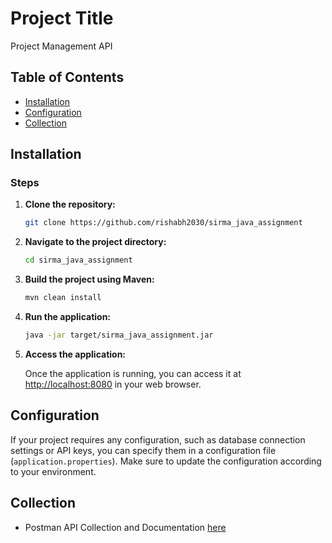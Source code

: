 # Project Title

Project Management API 

## Table of Contents

- [Installation](#installation)
- [Configuration](#configuration)
- [Collection](#Collection)

## Installation

### Steps

1. **Clone the repository:**

    ```bash
    git clone https://github.com/rishabh2030/sirma_java_assignment
    ```

2. **Navigate to the project directory:**

    ```bash
    cd sirma_java_assignment
    ```

3. **Build the project using Maven:**

    ```bash
    mvn clean install
    ```

4. **Run the application:**

    ```bash
    java -jar target/sirma_java_assignment.jar
    ```


5. **Access the application:**

    Once the application is running, you can access it at [http://localhost:8080](http://localhost:8080) in your web browser.

## Configuration

If your project requires any configuration, such as database connection settings or API keys, you can specify them in a configuration file (`application.properties`). Make sure to update the configuration according to your environment.

## Collection
- Postman API Collection and Documentation [here](https://www.postman.com/telecoms-geoscientist-33370767/workspace/sirma-java-assignment/documentation/23160347-d3d65283-015f-4fd2-95ce-ac70a3159b98)
